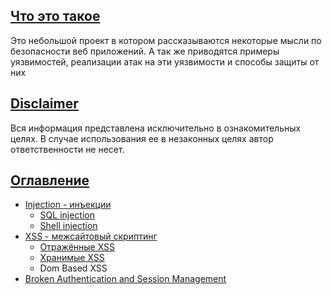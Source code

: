 ## <a id="about"></a> [Что это такое](#about)

Это небольшой проект в котором рассказываются некоторые мысли по безопасности веб приложений. А так же приводятся примеры уязвимостей, реализации атак на эти уязвимости и способы защиты от них

## <a id="disclaimer"></a> [Disclaimer](#disclaimer)

Вся информация представлена исключительно в ознакомительных целях. В случае использования ее в незаконных целях автор ответственности не несет.

## <a id="contents"></a> [Оглавление](#contents)

* [Injection - инъекции](injection/index.md)
	* [SQL injection](injection/sql.md)
	* [Shell injection](injection/shell.md)
* [XSS - межсайтовый скриптинг](xss/index.md)
	* [Отражённые XSS](xss/reflected.md)
	* [Хранимые XSS](xss/stored.md)
	* Dom Based XSS
* [Broken Authentication and Session Management](basm.md)